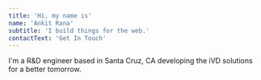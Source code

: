 ```yaml
---
title: 'Hi, my name is'
name: 'Ankit Rana'
subtitle: 'I build things for the web.'
contactText: 'Get In Touch'
---
```


I'm a R&D engineer based in Santa Cruz, CA developing the iVD solutions for a better tomorrow.
